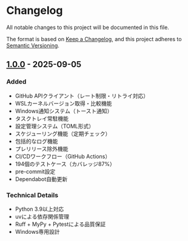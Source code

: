 # Changelog

All notable changes to this project will be documented in this file.

The format is based on [Keep a Changelog](https://keepachangelog.com/en/1.0.0/),
and this project adheres to [Semantic Versioning](https://semver.org/spec/v2.0.0.html).

## [1.0.0] - 2025-09-05

### Added
- GitHub APIクライアント（レート制限・リトライ対応）
- WSLカーネルバージョン取得・比較機能
- Windows通知システム（トースト通知）
- タスクトレイ常駐機能
- 設定管理システム（TOML形式）
- スケジューリング機能（定期チェック）
- 包括的なログ機能
- プレリリース除外機能
- CI/CDワークフロー（GitHub Actions）
- 194個のテストケース（カバレッジ87%）
- pre-commit設定
- Dependabot自動更新

### Technical Details
- Python 3.9以上対応
- uvによる依存関係管理
- Ruff + MyPy + Pytestによる品質保証
- Windows専用設計

[1.0.0]: https://github.com/scottlz0310/WSL-kernel-watcher/releases/tag/v1.0.0